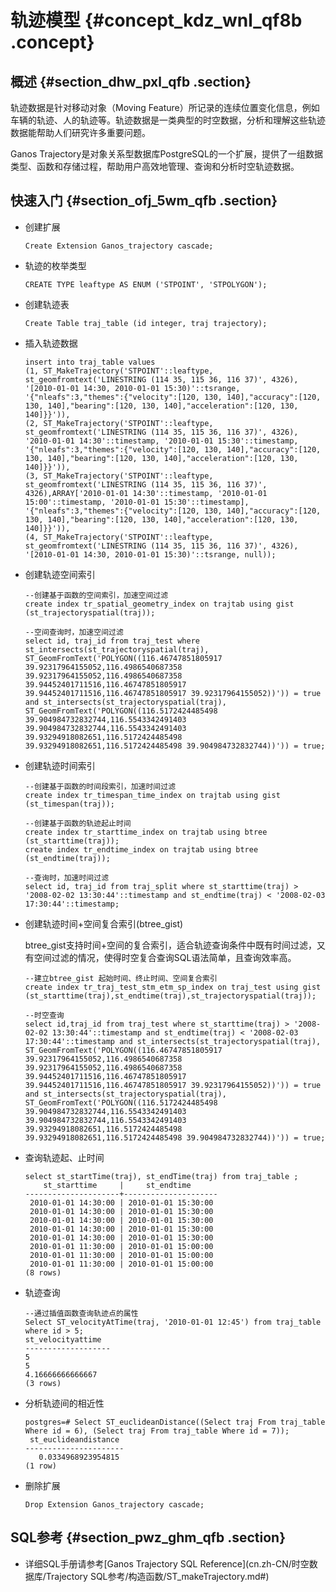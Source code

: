# 轨迹模型 {#concept_kdz_wnl_qf8b .concept}

## 概述 {#section_dhw_pxl_qfb .section}

轨迹数据是针对移动对象（Moving Feature）所记录的连续位置变化信息，例如车辆的轨迹、人的轨迹等。轨迹数据是一类典型的时空数据，分析和理解这些轨迹数据能帮助人们研究许多重要问题。

Ganos Trajectory是对象关系型数据库PostgreSQL的一个扩展，提供了一组数据类型、函数和存储过程，帮助用户高效地管理、查询和分析时空轨迹数据。

## 快速入门 {#section_ofj_5wm_qfb .section}

-   创建扩展

    ```
    Create Extension Ganos_trajectory cascade;
    ```

-   轨迹的枚举类型

    ```
    CREATE TYPE leaftype AS ENUM ('STPOINT', 'STPOLYGON');
    ```

-   创建轨迹表

    ```
    Create Table traj_table (id integer, traj trajectory);
    ```

-   插入轨迹数据

    ```
    insert into traj_table values
    (1, ST_MakeTrajectory('STPOINT'::leaftype, st_geomfromtext('LINESTRING (114 35, 115 36, 116 37)', 4326), '[2010-01-01 14:30, 2010-01-01 15:30)'::tsrange, '{"nleafs":3,"themes":{"velocity":[120, 130, 140],"accuracy":[120, 130, 140],"bearing":[120, 130, 140],"acceleration":[120, 130, 140]}}')),
    (2, ST_MakeTrajectory('STPOINT'::leaftype, st_geomfromtext('LINESTRING (114 35, 115 36, 116 37)', 4326), '2010-01-01 14:30'::timestamp, '2010-01-01 15:30'::timestamp, '{"nleafs":3,"themes":{"velocity":[120, 130, 140],"accuracy":[120, 130, 140],"bearing":[120, 130, 140],"acceleration":[120, 130, 140]}}')),
    (3, ST_MakeTrajectory('STPOINT'::leaftype, st_geomfromtext('LINESTRING (114 35, 115 36, 116 37)', 4326),ARRAY['2010-01-01 14:30'::timestamp, '2010-01-01 15:00'::timestamp, '2010-01-01 15:30'::timestamp], '{"nleafs":3,"themes":{"velocity":[120, 130, 140],"accuracy":[120, 130, 140],"bearing":[120, 130, 140],"acceleration":[120, 130, 140]}}')),
    (4, ST_MakeTrajectory('STPOINT'::leaftype, st_geomfromtext('LINESTRING (114 35, 115 36, 116 37)', 4326), '[2010-01-01 14:30, 2010-01-01 15:30)'::tsrange, null));
    ```

-   创建轨迹空间索引

    ```
    --创建基于函数的空间索引，加速空间过滤
    create index tr_spatial_geometry_index on trajtab using gist (st_trajectoryspatial(traj));
    
    --空间查询时，加速空间过滤
    select id, traj_id from traj_test where st_intersects(st_trajectoryspatial(traj), ST_GeomFromText('POLYGON((116.46747851805917 39.92317964155052,116.4986540687358 39.92317964155052,116.4986540687358 39.94452401711516,116.46747851805917 39.94452401711516,116.46747851805917 39.92317964155052))')) = true and st_intersects(st_trajectoryspatial(traj), ST_GeomFromText('POLYGON((116.5172424485498 39.904984732832744,116.5543342491403 39.904984732832744,116.5543342491403 39.93294918082651,116.5172424485498 39.93294918082651,116.5172424485498 39.904984732832744))')) = true;
    ```

-   创建轨迹时间索引

    ```
    --创建基于函数的时间段索引，加速时间过滤
    create index tr_timespan_time_index on trajtab using gist (st_timespan(traj));
    
    --创建基于函数的轨迹起止时间
    create index tr_starttime_index on trajtab using btree (st_starttime(traj));
    create index tr_endtime_index on trajtab using btree (st_endtime(traj));
    
    --查询时，加速时间过滤
    select id, traj_id from traj_split where st_starttime(traj) > '2008-02-02 13:30:44'::timestamp and st_endtime(traj) < '2008-02-03 17:30:44'::timestamp;
    ```

-   创建轨迹时间+空间复合索引\(btree\_gist\)

    btree\_gist支持时间+空间的复合索引，适合轨迹查询条件中既有时间过滤，又有空间过滤的情况，使得时空复合查询SQL语法简单，且查询效率高。

    ```
    --建立btree_gist 起始时间、终止时间、空间复合索引
    create index tr_traj_test_stm_etm_sp_index on traj_test using gist (st_starttime(traj),st_endtime(traj),st_trajectoryspatial(traj));
    
    --时空查询
    select id,traj_id from traj_test where st_starttime(traj) > '2008-02-02 13:30:44'::timestamp and st_endtime(traj) < '2008-02-03 17:30:44'::timestamp and st_intersects(st_trajectoryspatial(traj), ST_GeomFromText('POLYGON((116.46747851805917 39.92317964155052,116.4986540687358 39.92317964155052,116.4986540687358 39.94452401711516,116.46747851805917 39.94452401711516,116.46747851805917 39.92317964155052))')) = true and st_intersects(st_trajectoryspatial(traj), ST_GeomFromText('POLYGON((116.5172424485498 39.904984732832744,116.5543342491403 39.904984732832744,116.5543342491403 39.93294918082651,116.5172424485498 39.93294918082651,116.5172424485498 39.904984732832744))')) = true;
    ```

-   查询轨迹起、止时间

    ```
    select st_startTime(traj), st_endTime(traj) from traj_table ;
        st_starttime     |     st_endtime      
    ---------------------+---------------------
     2010-01-01 14:30:00 | 2010-01-01 15:30:00
     2010-01-01 14:30:00 | 2010-01-01 15:30:00
     2010-01-01 14:30:00 | 2010-01-01 15:30:00
     2010-01-01 14:30:00 | 2010-01-01 15:30:00
     2010-01-01 14:30:00 | 2010-01-01 15:30:00
     2010-01-01 11:30:00 | 2010-01-01 15:00:00
     2010-01-01 11:30:00 | 2010-01-01 15:00:00
     2010-01-01 11:30:00 | 2010-01-01 15:00:00
    (8 rows)
    ```

-   轨迹查询

    ```
    --通过插值函数查询轨迹点的属性
    Select ST_velocityAtTime(traj, '2010-01-01 12:45') from traj_table  where id > 5; 
    st_velocityattime 
    -------------------                 
    5                 
    5  
    4.16666666666667
    (3 rows)
    ```

-   分析轨迹间的相近性

    ```
    postgres=# Select ST_euclideanDistance((Select traj From traj_table Where id = 6), (Select traj From traj_table Where id = 7));
     st_euclideandistance 
    ----------------------
       0.0334968923954815
    (1 row)
    ```

-   删除扩展

    ```
    Drop Extension Ganos_trajectory cascade;
    ```


## SQL参考 {#section_pwz_ghm_qfb .section}

-   详细SQL手册请参考[Ganos Trajectory SQL Reference](cn.zh-CN/时空数据库/Trajectory SQL参考/构造函数/ST_makeTrajectory.md#)

